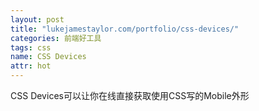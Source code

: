 ```yaml
---
layout: post
title: "lukejamestaylor.com/portfolio/css-devices/"
categories: 前端好工具
tags: css
name: CSS Devices
attr: hot
---
```

CSS Devices可以让你在线直接获取<!--break-->使用CSS写的Mobile外形

